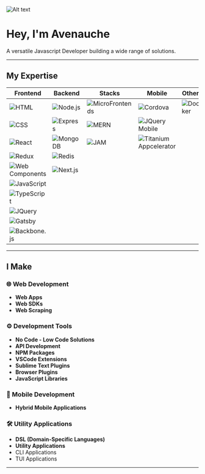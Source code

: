 ![Alt text](https://media.licdn.com/dms/image/v2/C4D16AQElIN3pkUfMqQ/profile-displaybackgroundimage-shrink_350_1400/profile-displaybackgroundimage-shrink_350_1400/0/1656269376472?e=1748476800&v=beta&t=ZI66JsWg7cVg1anSg_QkonN0HCchLC33rv9b3Vjp0-c)

# Hey, I'm Avenauche
A versatile Javascript Developer building a wide range of solutions.

---


## My Expertise 

|Frontend                                                                                     | Backend                                                                                     | Stacks                                                                                     | Mobile                                                                                     | Others                                                                                     |
|----------------------------------------------------------------------------------------------|--------------------------------------------------------------------------------------------|-------------------------------------------------------------------------------------------|--------------------------------------------------------------------------------------------|--------------------------------------------------------------------------------------------|
| ![HTML](https://img.shields.io/badge/-HTML-orange?style=flat-square&logo=html5&logoColor=white) | ![Node.js](https://img.shields.io/badge/-Node.js-339933?style=flat-square&logo=node.js&logoColor=white) | ![MicroFrontends](https://img.shields.io/badge/-MicroFrontends-blue?style=flat-square&logo=micro-frontends&logoColor=white) | ![Cordova](https://img.shields.io/badge/-Cordova-blue?style=flat-square&logo=apache-cordova&logoColor=white) | ![Docker](https://img.shields.io/badge/-Docker-2496ED?style=flat-square&logo=docker&logoColor=white) |
| ![CSS](https://img.shields.io/badge/-CSS-blue?style=flat-square&logo=css3&logoColor=white) | ![Express](https://img.shields.io/badge/-Express-000000?style=flat-square&logo=express&logoColor=white) | ![MERN](https://img.shields.io/badge/-MERN-green?style=flat-square&logo=react&logoColor=white) | ![JQuery Mobile](https://img.shields.io/badge/-JQuery%20Mobile-blue?style=flat-square&logo=jquery&logoColor=white) |                                                                                            |
| ![React](https://img.shields.io/badge/-React-45b8d8?style=flat-square&logo=react&logoColor=white) | ![MongoDB](https://img.shields.io/badge/-MongoDB-47A248?style=flat-square&logo=mongodb&logoColor=white) | ![JAM](https://img.shields.io/badge/-JAM-orange?style=flat-square&logo=jamstack&logoColor=white) | ![Titanium Appcelerator](https://img.shields.io/badge/-Titanium%20Appcelerator-blue?style=flat-square&logo=appcelerator&logoColor=white) |                                                                                            |
| ![Redux](https://img.shields.io/badge/-Redux-764abc?style=flat-square&logo=redux&logoColor=white) | ![Redis](https://img.shields.io/badge/-Redis-DC382D?style=flat-square&logo=redis&logoColor=white) |                                                                                           |                                                                                            |                                                                                            |
| ![Web Components](https://img.shields.io/badge/-Web%20Components-red?style=flat-square&logo=polymer-project&logoColor=white) | ![Next.js](https://img.shields.io/badge/-Next.js-black?style=flat-square&logo=next.js&logoColor=white) |                                                                                           |                                                                                            |                                                                                            |
| ![JavaScript](https://img.shields.io/badge/-JavaScript-yellow?style=flat-square&logo=javascript&logoColor=white) |                                                                                            |                                                                                           |                                                                                            |                                                                                            |
| ![TypeScript](https://img.shields.io/badge/-TypeScript-blue?style=flat-square&logo=typescript&logoColor=white) |                                                                                            |                                                                                           |                                                                                            |                                                                                            |
| ![JQuery](https://img.shields.io/badge/-JQuery-blue?style=flat-square&logo=jquery&logoColor=white) |                                                                                            |                                                                                           |                                                                                            |                                                                                            |
| ![Gatsby](https://img.shields.io/badge/-Gatsby-663399?style=flat-square&logo=gatsby&logoColor=white) |                                                                                            |                                                                                           |                                                                                            |                                                                                            |
| ![Backbone.js](https://img.shields.io/badge/-Backbone.js-blue?style=flat-square&logo=backbone.js&logoColor=white) |                                                                                            |                                                                                           |                                                                                            |                                                                                            |

---

## I Make

### 🌐 Web Development
- **Web Apps**
- **Web SDKs**
- **Web Scraping**

### ⚙️ Development Tools
- **No Code - Low Code Solutions**
- **API Development**
- **NPM Packages**
- **VSCode Extensions**
- **Sublime Text Plugins**
- **Browser Plugins**
- **JavaScript Libraries**

### 📱 Mobile Development
- **Hybrid Mobile Applications**

### 🛠️ Utility Applications
- **DSL (Domain-Specific Languages)**
- **Utility Applications**
- CLI Applications
- TUI Applications

---

